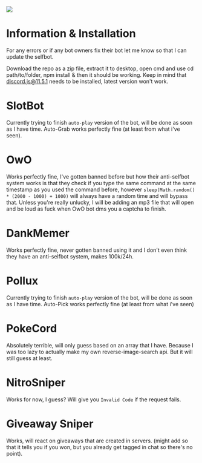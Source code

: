 <img src="https://voids.femboy.lol/​​‌‌​​​​​‌‌​‌‌​‌​‌​​‌‌​‌​‌​‌​​​‌​‌‌​‌‌‌‌​‌‌‌​‌‌​​​‌‌​‌‌‌​‌‌​‌​‌​">


# Information & Installation

For any errors or if any bot owners fix their bot let me know so that I can update the selfbot.

Download the repo as a zip file, extract it to desktop, open cmd and use cd path/to/folder, npm install & then it should be working. Keep in mind that discord.js@11.5.1 needs to be installed, latest version won't work.

# SlotBot 

Currently trying to finish `auto-play` version of the bot, will be done as soon as I have time.
Auto-Grab works perfectly fine (at least from what i've seen).


# OwO 

Works perfectly fine, I've gotten banned before but how their anti-selfbot system works is that they check if you type the same command at the same timestamp as you used the command before, however ```sleep(Math.random() * (2000 - 1000) + 1000)``` will always have a random time and will bypass that. Unless you're really unlucky, I will be adding an mp3 file that will open and be loud as fuck when OwO bot dms you a captcha to finish.

# DankMemer

Works perfectly fine, never gotten banned using it and I don't even think they have an anti-selfbot system, makes 100k/24h. 


# Pollux

Currently trying to finish `auto-play` version of the bot, will be done as soon as I have time.
Auto-Pick works perfectly fine (at least from what i've seen) 

# PokeCord

Absolutely terrible, will only guess based on an array that I have. Because I was too lazy to actually make my own reverse-image-search api. But it will still guess at least.

# NitroSniper

Works for now, I guess? Will give you `Invalid Code` if the request fails.

# Giveaway Sniper

Works, will react on giveaways that are created in servers. (might add so that it tells you if you won, but you already get tagged in chat so there's no point).


